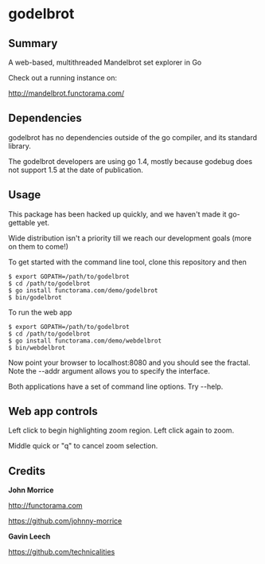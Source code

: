 # godelbrot

## Summary

A web-based, multithreaded Mandelbrot set explorer in Go

Check out a running instance on:

http://mandelbrot.functorama.com/

## Dependencies

godelbrot has no dependencies outside of the go compiler, and its standard 
library.

The godelbrot developers are using go 1.4, mostly because godebug does not
support 1.5 at the date of publication.

## Usage

This package has been hacked up quickly, and we haven't made it go-gettable yet.

Wide distribution isn't a priority till we reach our development goals (more on 
them to come!)

To get started with the command line tool, clone this repository and then

    $ export GOPATH=/path/to/godelbrot
    $ cd /path/to/godelbrot
    $ go install functorama.com/demo/godelbrot
    $ bin/godelbrot

To run the web app

    $ export GOPATH=/path/to/godelbrot
    $ cd /path/to/godelbrot
    $ go install functorama.com/demo/webdelbrot
    $ bin/webdelbrot

Now point your browser to localhost:8080 and you should see the fractal.  Note
the --addr argument allows you to specify the interface.

Both applications have a set of command line options.  Try --help.

## Web app controls

Left click to begin highlighting zoom region.  Left click again to zoom.

Middle quick or "q" to cancel zoom selection.

## Credits

**John Morrice**

http://functorama.com

https://github.com/johnny-morrice

**Gavin Leech**

https://github.com/technicalities
